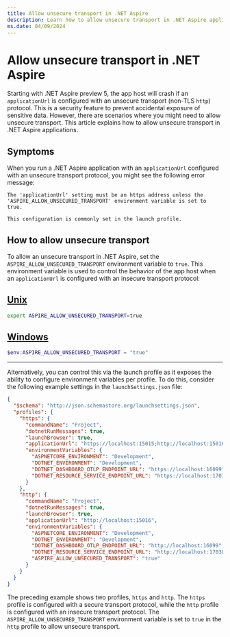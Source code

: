 ```yaml
---
title: Allow unsecure transport in .NET Aspire
description: Learn how to allow unsecure transport in .NET Aspire applications.
ms.date: 04/09/2024
---
```


# Allow unsecure transport in .NET Aspire

Starting with .NET Aspire preview 5, the app host will crash if an `applicationUrl` is configured with an unsecure transport (non-TLS `http`) protocol. This is a security feature to prevent accidental exposure of sensitive data. However, there are scenarios where you might need to allow unsecure transport. This article explains how to allow unsecure transport in .NET Aspire applications.

## Symptoms

When you run a .NET Aspire application with an `applicationUrl` configured with an unsecure transport protocol, you might see the following error message:

```Output
The 'applicationUrl' setting must be an https address unless the
'ASPIRE_ALLOW_UNSECURED_TRANSPORT' environment variable is set to true.

This configuration is commonly set in the launch profile.
```

## How to allow unsecure transport

To allow an unsecure transport in .NET Aspire, set the `ASPIRE_ALLOW_UNSECURED_TRANSPORT` environment variable to `true`. This environment variable is used to control the behavior of the app host when an `applicationUrl` is configured with an insecure transport protocol:

## [Unix](#tab/unix)

```bash
export ASPIRE_ALLOW_UNSECURED_TRANSPORT=true
```

## [Windows](#tab/windows)

```powershell
$env:ASPIRE_ALLOW_UNSECURED_TRANSPORT = "true"
```

---

Alternatively, you can control this via the launch profile as it exposes the ability to configure environment variables per profile. To do this, consider the following example settings in the `launchSettings.json` file:

```json
{
  "$schema": "http://json.schemastore.org/launchsettings.json",
  "profiles": {
    "https": {
      "commandName": "Project",
      "dotnetRunMessages": true,
      "launchBrowser": true,
      "applicationUrl": "https://localhost:15015;http://localhost:15016",
      "environmentVariables": {
        "ASPNETCORE_ENVIRONMENT": "Development",
        "DOTNET_ENVIRONMENT": "Development",
        "DOTNET_DASHBOARD_OTLP_ENDPOINT_URL": "https://localhost:16099",
        "DOTNET_RESOURCE_SERVICE_ENDPOINT_URL": "https://localhost:17037"
      }
    },
    "http": {
      "commandName": "Project",
      "dotnetRunMessages": true,
      "launchBrowser": true,
      "applicationUrl": "http://localhost:15016",
      "environmentVariables": {
        "ASPNETCORE_ENVIRONMENT": "Development",
        "DOTNET_ENVIRONMENT": "Development",
        "DOTNET_DASHBOARD_OTLP_ENDPOINT_URL": "http://localhost:16099",
        "DOTNET_RESOURCE_SERVICE_ENDPOINT_URL": "http://localhost:17038",
        "ASPIRE_ALLOW_UNSECURED_TRANSPORT": "true"
      }
    }
  }
}
```

The preceding example shows two profiles, `https` and `http`. The `https` profile is configured with a secure transport protocol, while the `http` profile is configured with an insecure transport protocol. The `ASPIRE_ALLOW_UNSECURED_TRANSPORT` environment variable is set to `true` in the `http` profile to allow unsecure transport.
